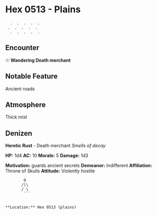 # Hex 0513 - Plains
```
  .  .  .  .  .
 .  .  .  .  .
  .  .  .  .  .
```

## Encounter

☉ **Wandering Death merchant**

## Notable Feature

Ancient roads

## Atmosphere

Thick mist

## Denizen

**Heretic Rust** - Death merchant
*Smells of decay*

**HP:** 1d4 **AC:** 10 **Morale:** 5
**Damage:** 1d3

**Motivation:** guards ancient secrets
**Demeanor:** Indifferent
**Affiliation:** Throne of Skulls
**Attitude:** Violently hostile

```
        O
       /|\
       / \
        ```


**Location:** Hex 0513 (plains)
